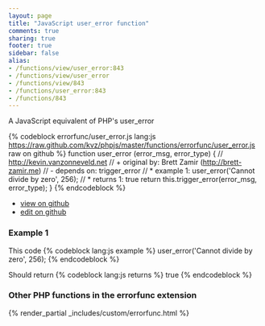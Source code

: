 ```yaml
---
layout: page
title: "JavaScript user_error function"
comments: true
sharing: true
footer: true
sidebar: false
alias:
- /functions/view/user_error:843
- /functions/view/user_error
- /functions/view/843
- /functions/user_error:843
- /functions/843
---
```

<!-- Generated by Rakefile:build -->
A JavaScript equivalent of PHP's user_error

{% codeblock errorfunc/user_error.js lang:js https://raw.github.com/kvz/phpjs/master/functions/errorfunc/user_error.js raw on github %}
function user_error (error_msg, error_type) {
  // http://kevin.vanzonneveld.net
  // +   original by: Brett Zamir (http://brett-zamir.me)
  // -    depends on: trigger_error
  // *     example 1: user_error('Cannot divide by zero', 256);
  // *     returns 1: true
  return this.trigger_error(error_msg, error_type);
}
{% endcodeblock %}

 - [view on github](https://github.com/kvz/phpjs/blob/master/functions/errorfunc/user_error.js)
 - [edit on github](https://github.com/kvz/phpjs/edit/master/functions/errorfunc/user_error.js)

### Example 1
This code
{% codeblock lang:js example %}
user_error('Cannot divide by zero', 256);
{% endcodeblock %}

Should return
{% codeblock lang:js returns %}
true
{% endcodeblock %}


### Other PHP functions in the errorfunc extension
{% render_partial _includes/custom/errorfunc.html %}
